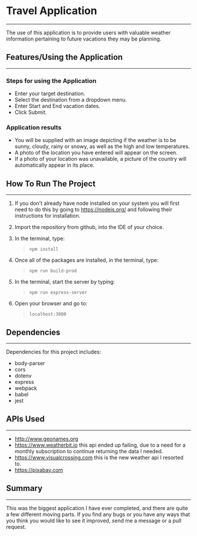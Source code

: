 # Travel Application
<hr/>
The use of this application is to provide users with valuable weather information pertaining to future vacations they may be planning.

## Features/Using the Application
-----
### Steps for using the Application
* Enter your target destination.
* Select the destination from a dropdown menu.
* Enter Start and End vacation dates.
* Click Submit.
### Application results
* You will be supplied with an image depicting if the weather is to be sunny, cloudy, rainy or snowy, as well as the high and low temperatures.
* A photo of the location you have entered will appear on the screen.
* If a photo of your location was unavailable, a picture of the country will automatically appear in its place.

## How To Run The Project
-----
1. If you don't already have node installed on your system you will first need to do this by going to https://nodejs.org/ and following their instructions for installation.

2. Import the repository from github, into the IDE of your choice.

3. In the terminal, type:
    >`npm install`

4. Once all of the packages are installed, in the terminal, type:
    >`npm run build-prod`

5. In the terminal, start the server by typing:
    >`npm run express-server`

6. Open your browser and go to: 
    >`localhost:3080`

## Dependencies 
----
Dependencies for this project includes:
* body-parser
* cors
* dotenv
* express
* webpack
* babel
* jest

## APIs Used
----
* http://www.geonames.org
* https://www.weatherbit.io this api ended up failing, due to a need for a monthly subscription to continue returning the data I needed.
* https://www.visualcrossing.com this is the new weather api I resorted to.
* https://pixabay.com

## Summary
----
This was the biggest application I have ever completed, and there are quite a few different moving parts.  If you find any bugs or you have any ways that you think you would like to see it improved, send me a message or a pull request.


